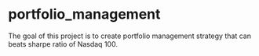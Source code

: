 # portfolio_management
The goal of this project is to create portfolio management strategy that can beats sharpe ratio of Nasdaq 100.
